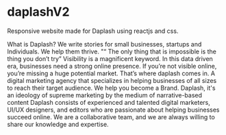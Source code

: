# daplashV2
Responsive website made for Daplash using reactjs and css.

What is Daplash?
We write stories for small businesses, startups and Individuals. We help them thrive.
"“ The only thing that is impossible is the thing you don’t try”
Visibility is a magnificent keyword. In this data driven era, businesses need a strong online presence.
If you’re not visible online, you’re missing a huge potential market.
That’s where daplash comes in. 
A digital marketing agency that specializes in helping businesses of all sizes to reach their target audience.
We help you become a Brand. 
Daplash, it's an ideology of supreme marketing by the medium of narrative-based content 
Daplash consists of experienced and talented digital marketers, UI/UX designers, and editors who are passionate about helping businesses succeed online.
We are a collaborative team, and we are always willing to share our knowledge and expertise.
